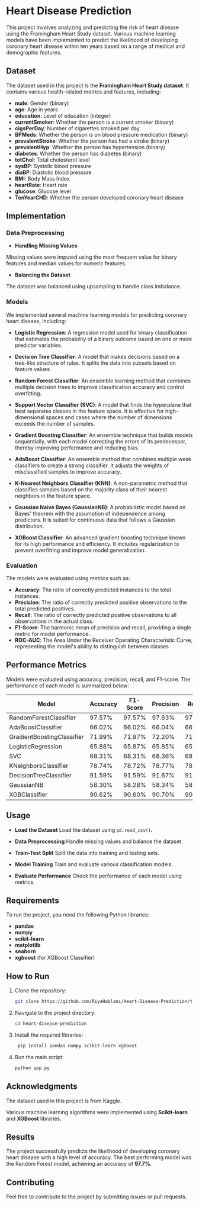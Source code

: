 # Heart Disease Prediction

This project involves analyzing and predicting the risk of heart disease using the Framingham Heart Study dataset. Various machine learning models have been implemented to predict the likelihood of developing coronary heart disease within ten years based on a range of medical and demographic features.

## Dataset

The dataset used in this project is the **Framingham Heart Study dataset**. It contains various health-related metrics and features, including:

- **male**: Gender (binary)
- **age**: Age in years
- **education**: Level of education (integer)
- **currentSmoker**: Whether the person is a current smoker (binary)
- **cigsPerDay**: Number of cigarettes smoked per day
- **BPMeds**: Whether the person is on blood pressure medication (binary)
- **prevalentStroke**: Whether the person has had a stroke (binary)
- **prevalentHyp**: Whether the person has hypertension (binary)
- **diabetes**: Whether the person has diabetes (binary)
- **totChol**: Total cholesterol level
- **sysBP**: Systolic blood pressure
- **diaBP**: Diastolic blood pressure
- **BMI**: Body Mass Index
- **heartRate**: Heart rate
- **glucose**: Glucose level
- **TenYearCHD**: Whether the person developed coronary heart disease

## Implementation

### Data Preprocessing

- **Handling Missing Values**

Missing values were imputed using the most frequent value for binary features and median values for numeric features.

- **Balancing the Dataset**

The dataset was balanced using upsampling to handle class imbalance.

### Models

We implemented several machine learning models for predicting coronary heart disease, including:

- **Logistic Regression**: A regression model used for binary classification that estimates the probability of a binary outcome based on one or more predictor variables.

- **Decision Tree Classifier**: A model that makes decisions based on a tree-like structure of rules. It splits the data into subsets based on feature values.

- **Random Forest Classifier**: An ensemble learning method that combines multiple decision trees to improve classification accuracy and control overfitting.

- **Support Vector Classifier (SVC)**: A model that finds the hyperplane that best separates classes in the feature space. It is effective for high-dimensional spaces and cases where the number of dimensions exceeds the number of samples.

- **Gradient Boosting Classifier**: An ensemble technique that builds models sequentially, with each model correcting the errors of its predecessor, thereby improving performance and reducing bias.

- **AdaBoost Classifier**: An ensemble method that combines multiple weak classifiers to create a strong classifier. It adjusts the weights of misclassified samples to improve accuracy.

- **K-Nearest Neighbors Classifier (KNN)**: A non-parametric method that classifies samples based on the majority class of their nearest neighbors in the feature space.

- **Gaussian Naive Bayes (GaussianNB)**: A probabilistic model based on Bayes' theorem with the assumption of independence among predictors. It is suited for continuous data that follows a Gaussian distribution.

- **XGBoost Classifier**: An advanced gradient boosting technique known for its high performance and efficiency. It includes regularization to prevent overfitting and improve model generalization.

### Evaluation

The models were evaluated using metrics such as:

- **Accuracy**: The ratio of correctly predicted instances to the total instances.
- **Precision**: The ratio of correctly predicted positive observations to the total predicted positives.
- **Recall**: The ratio of correctly predicted positive observations to all observations in the actual class.
- **F1-Score**: The harmonic mean of precision and recall, providing a single metric for model performance.
- **ROC-AUC**: The Area Under the Receiver Operating Characteristic Curve, representing the model's ability to distinguish between classes.

## Performance Metrics

Models were evaluated using accuracy, precision, recall, and F1-score. The performance of each model is summarized below:

| Model                    | Accuracy | F1-Score | Precision | Recall |
|--------------------------|----------|----------|-----------|--------|
| RandomForestClassifier   | 97.57%   | 97.57%   | 97.63%    | 97.57% |
| AdaBoostClassifier       | 66.02%   | 66.02%   | 66.04%    | 66.02% |
| GradientBoostingClassifier | 71.99%   | 71.97%   | 72.20%    | 71.99% |
| LogisticRegression       | 65.88%   | 65.87%   | 65.85%    | 65.88% |
| SVC                      | 68.31%   | 68.31%   | 68.36%    | 68.31% |
| KNeighborsClassifier     | 78.74%   | 78.72%   | 78.77%    | 78.74% |
| DecisionTreeClassifier   | 91.59%   | 91.59%   | 91.67%    | 91.59% |
| GaussianNB               | 58.30%   | 58.28%   | 58.34%    | 58.30% |
| XGBClassifier            | 90.62%   | 90.60%   | 90.70%    | 90.62% |

## Usage

- **Load the Dataset**
Load the dataset using `pd.read_csv()`.

- **Data Preprocessing**
Handle missing values and balance the dataset.

- **Train-Test Split**
Split the data into training and testing sets.

- **Model Training**
Train and evaluate various classification models.

- **Evaluate Performance**
Check the performance of each model using metrics.

## Requirements

To run the project, you need the following Python libraries:

- **pandas**
- **numpy**
- **scikit-learn**
- **matplotlib**
- **seaborn**
- **xgboost** (for XGBoost Classifier)

## How to Run

1. Clone the repository:

    ```bash
    git clone https://github.com/RiyaHablani/Heart-Disease-Prediction/tree/master.git
    ```

2. Navigate to the project directory:

    ```bash
    cd heart-disease-prediction
    ```

3. Install the required libraries:

    ```bash
     pip install pandas numpy scikit-learn xgboost
    ```

4. Run the main script:

    ```bash
    python app.py
    ```
## Acknowledgments

The dataset used in this project is from Kaggle.

Various machine learning algorithms were implemented using **Scikit-learn** and **XGBoost** libraries.

## Results

The project successfully predicts the likelihood of developing coronary heart disease with a high level of accuracy. The best performing model was the Random Forest model, achieving an accuracy of **97.7%**.

## Contributing

Feel free to contribute to the project by submitting issues or pull requests. 
